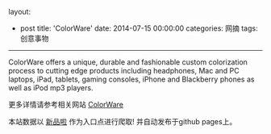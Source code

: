 layout: 
  - post 
title: 'ColorWare' 
date: 2014-07-15 00:00:00 
categories: 网摘 
tags: 创意事物 
---

ColorWare offers a unique, durable and fashionable custom colorization process to cutting edge products including headphones, Mac and PC laptops, iPad, tablets, gaming consoles, iPhone and Blackberry phones as well as iPod mp3 players.  

更多详情请参考相关网站 [ColorWare](http://www.colorware.com/)  

本站数据以 [新品啦](http://xinpinla.com/) 作为入口点进行爬取! 并自动发布于github pages上。  
